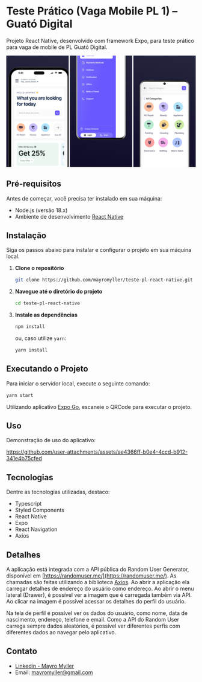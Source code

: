 # Teste Prático (Vaga Mobile PL 1) – Guató Digital

Projeto React Native, desenvolvido com framework Expo, para teste prático para vaga de mobile de PL Guató Digital.

<img src="./@docs/screenshot.png" alt="screenshot" />

## Pré-requisitos

Antes de começar, você precisa ter instalado em sua máquina:

- Node.js (versão 18.x)
- Ambiente de desenvolvimento [React Native](https://react-native.rocketseat.dev/)

## Instalação

Siga os passos abaixo para instalar e configurar o projeto em sua máquina local.

1. **Clone o repositório**
   ```bash
   git clone https://github.com/mayromyller/teste-pl-react-native.git
   ```
2. **Navegue até o diretório do projeto**
   ```bash
   cd teste-pl-react-native
   ```
3. **Instale as dependências**
   ```bash
   npm install
   ```
   ou, caso utilize `yarn`:
   ```bash
   yarn install
   ```

## Executando o Projeto

Para iniciar o servidor local, execute o seguinte comando:

```bash
yarn start
```

Utilizando aplicativo [Expo Go](https://play.google.com/store/apps/details?id=host.exp.exponent&hl=pt_BR), escaneie o QRCode para executar o projeto.

## Uso

Demonstração de uso do aplicativo:

https://github.com/user-attachments/assets/ae4366ff-b0e4-4ccd-b912-341e4b75cfed

## Tecnologias

Dentre as tecnologias utilizadas, destaco:

- Typescript
- Styled Components
- React Native
- Expo
- React Navigation
- Axios

## Detalhes

A aplicação está integrada com a API pública do Random User Generator, disponível em [https://randomuser.me/](https://randomuser.me/). As chamadas são feitas utilizando a biblioteca [Axios](https://github.com/axios/axios). Ao abrir a aplicação ela carregar detalhes de endereço do usuário como endereço. Ao abrir o menu lateral (Drawer), é possível ver a imagem que é carregada também via API. Ao clicar na imagem é possível acessar os detalhes do perfil do usuário.

Na tela de perfil é possível ver os dados do usuário, como nome, data de nascimento, endereço, telefone e email. Como a API do Random User carrega sempre dados aleatórios, é possível ver diferentes perfis com diferentes dados ao navegar pelo aplicativo.

## Contato

- [Linkedin - Mayro Myller](https://www.linkedin.com/in/mayromyller/)
- Email: mayromyller@gmail.com
